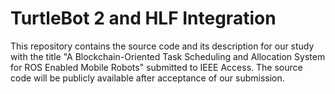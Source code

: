 # TurtleBot 2 and HLF Integration
This repository contains the source code and its description for our study with the title "A Blockchain-Oriented Task Scheduling and Allocation System for ROS Enabled Mobile Robots" submitted to IEEE Access. The source code will be publicly available after acceptance of our submission.
